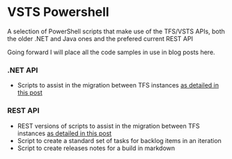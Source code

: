 # VSTS Powershell
A selection of PowerShell scripts that make use of the TFS/VSTS APIs, both the older .NET and Java ones and the prefered current REST API

Going forward I will place all the code samples in use in blog posts here.

### .NET API
* Scripts to assist in the migration between TFS instances [as detailed in this post](https://www.microsoft.com/en-gb/developers/articles/week03aug14/migrating-a-tfs-tfvc-based-team-project-to-a-git-team-project/)

### REST API
* REST versions of scripts to assist in the migration between TFS instances [as detailed in this post](https://www.microsoft.com/en-gb/developers/articles/week03aug14/migrating-a-tfs-tfvc-based-team-project-to-a-git-team-project/)
* Script to create a standard set of tasks for backlog items in an iteration
* Script to create releases notes for a build in markdown
